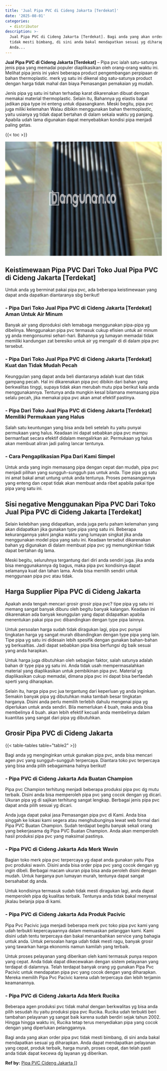 ```yaml
---
title: 'Jual Pipa PVC di Cideng Jakarta [Terdekat]'
date: '2025-08-01'
categories:
  - distributor
description: >-
  Jual Pipa PVC di Cideng Jakarta [Terdekat]. Bagi anda yang akan order pipa pvc
  tidak mesti bimbang, di sini anda bakal mendapatkan sesuai yg diharapkan.
  Anda...
---
```


**Jual Pipa PVC di Cideng Jakarta \[Terdekat\]** – Pipa pvc ialah satu-satunya jenis pipa yang memadai populer diaplikasikan oleh orang-orang waktu ini. Melihat pipa jenis ini yakni beberapa product pengembangan perpipaan dr bahan thermoplastic. merk yg satu ini dikenal sbg satu-satunya product dengan harga tidak mahal dan biaya Pemasangan pemakaian yg mudah.

Jenis pipa yg satu ini tahan terhadap karat dikarenakan dibuat dengan memakai material thermoplastic. Selain itu, Bahannya yg elastis bakal jadikan pipa type ini enteng untuk dipasangkann. Meski begitu, pipa pvc juga miliki kelemahan Walau dibikin menggunakan bahan thermoplastic, yaitu usianya yg tidak dapat bertahan di dalam sekala waktu yg panjang. Apabila udah lama digunakan dapat menyebabkan kondisi pipa menjadi paling getas.

{{< toc >}}

![Jual Pipa PVC di Cideng Jakarta [Terdekat]](/images/jaul-pipa-pvc-31.png)

## Keistimewaan Pipa PVC Dari Toko Jual Pipa PVC di Cideng Jakarta \[Terdekat\]

Untuk anda yg berminat pakai pipa pvc, ada beberapa keistimewaan yang dapat anda dapatkan diantaranya sbg berikut!

### \- Pipa Dari Toko Jual Pipa PVC di Cideng Jakarta \[Terdekat\] Aman Untuk Air Minum

Banyak air yang diproduksi oleh lemabaga menggunakan pipa-pipa yg dibelinya. Menggunakan pipa pvc termasuk cukup efisien untuk air minum yg anda mengonsumsi sehari-hari. Bahannya yg lumayan memadai tidak memiliki kandungan zat beresiko untuk air yg mengalir di di dalam pipa pvc tersebut.

### \- Pipa Dari Toko Jual Pipa PVC di Cideng Jakarta \[Terdekat\] Kuat dan Tidak Mudah Pecah

Keunggulan yang dapat anda beli diantaranya adalah kuat dan tidak gampang pecah. Hal ini dikarenakan pipa pvc dibikin dari bahan yang berkwalitas tinggi, supaya tidak akan merubah mutu pipa berikut kala anda menggunakannya. Tentunya anda mungkin kesal bilamana memasang pipa selalu pecah, jika memakai pipa pvc akan amat efektif pastinya.

### \- Pipa Dari Toko Jual Pipa PVC di Cideng Jakarta \[Terdekat\] Memiliki Permukaan yang Halus

Salah satu keuntungan yang bisa anda beli setelah itu yaitu punyai permukaan yang halus. Keadaan ini dapat sebabkan pipa pvc mampu bermanfaat secara efektif didalam mengalirkan air. Permukaan yg halus akan membuat aliran jadi paling lancar tentunya.

### \- Cara Pengaplikasian Pipa Dari Kami Simpel

Untuk anda yang ingin memasang pipa dengan cepat dan mudah, pipa pvc menjadi pilihan yang sungguh-sungguh pas untuk anda. Tipe pipa yg satu ini amat bakal amat untung untuk anda tentunya. Proses pemasangannya yang enteng dan cepat tidak akan membuat anda ribet apabila pakai tipe pipa yang satu ini.

## Sisi negative Menggunakan Pipa PVC Dari Toko Jual Pipa PVC di Cideng Jakarta \[Terdekat\]

Selain kelebihan yang didapatkan, anda juga perlu paham kelemahan yang akan didapatkan jika gunakan type pipa yang satu ini. Beberapa kekurangannya yakni jangka waktu yang lumayan singkat jika anda menggunakan model pipa yang satu ini. Keadaan tersebut dikarenakan bahan yg digunakan di dalam membuat pipa pvc yg memungkinkan tidak dapat bertahan dg lama.

Meski begitu, seluruhnya tergantung dari diri anda sendiri juga. jika anda bisa menggunakannya dg bagus, maka pipa pvc kondisinya dapat selamanya kuat dan tahan lama. Anda bisa memilih sendiri untuk menggunaan pipa pvc atau tidak.

## Harga Supplier Pipa PVC di Cideng Jakarta

Apakah anda tengah mencari grosir grosir pipa pvc? tipe pipa yg satu ini memang sangat banyak diburu oleh begitu banyak kalangan. Keadaan ini dikarenakan ada banyak keunggulan yang dapat didapatkan apabila menentukan pakai pipa pvc dibandingkan dengan type pipa lainnya.

Untuk persoalan harga sudah tidak diragukan lagi, pipa pvc punyai tingkatan harga yg sangat murah dibandingkan dengan type pipa yang lain. Tipe pipa yg satu ini didesain lebih spesifik dengan gunakan bahan-bahan yg berkualtias. Jadi dapat sebabkan pipa bisa berfungsi dg baik sesuai yang anda harapkan.

Untuk harga juga dibutuhkan oleh sebagian faktor, salah satunya adalah bahan dr type pipa yg satu ini. Anda tidak usah mempermasalahkan material yang diaplikasikan untuk pembikinan pipa pvc. Material yg diaplikasikan cukup memadai, dimana pipa pvc ini dapat bisa berfaedah sperti yang diharapkan.

Selain itu, harga pipa pvc jua tergantung dari keperluan yg anda inginkan. Semakin banyak pipa yg dibutuhkan maka tambah besar tingkatan harganya. Disini anda perlu memilih terlebih dahulu mengenai pipa yg diperlukan untuk anda sendiri. Bila memerlukan 4 buah, maka anda bisa membelinya 4 buah. akan lebih efektif kecuali anda membelinya dalam kuantitas yang sangat dari pipa yg dibutuhkan.

## Grosir Pipa PVC di Cideng Jakarta

{{< table-tables table="table2" >}}

Bagi anda yg menginginkan untuk gunakan pipa pvc, anda bisa mencari agen pvc yang sungguh-sungguh terpercaya. Diantara toko pvc terpercaya yang bisa anda pilih sebagaimana halnya berikut!

### \- Pipa PVC di Cideng Jakarta Ada Buatan Champion

Pipa pvc Champion terhitung menjadi beberapa produksi pipa pvc dg mutu terbaik. Disini anda bisa memperoleh pipa pvc yang cocok dengan yg dicari. Ukuran pipa yg di sajikan terhitung sangat lengkap. Berbagai jenis pipa pvc dapat anda pilih sesuai yg dicari.

Anda juga dapat pakai jasa Pemasangan pipa pvc di Kami. Anda bisa singgah ke lokasi kami segera atau menghubunginya lewat web formal dari Pipa PVC Buatan Champion. Sudah terdapat begitu banyak sekali orang yang bekerjasama dg Pipa PVC Buatan Champion. Anda akan memperoleh hasil produksi pipa pvc yang maksimal pastinya.

### \- Pipa PVC di Cideng Jakarta Ada Merk Wavin

Bagian toko merk pipa pvc terpercaya yg dapat anda gunakan yaitu Pipa pvc produksi wavin. Disini anda bisa order pipa pvc yang cocok dengan yg ingin dibeli. Berbagai macam ukuran pipa bisa anda peroleh disini dengan mudah. Untuk harganya pun lumayan murah, tentunya dapat sangat bersahabat dg anda.

Untuk kondisinya termasuk sudah tidak mesti diragukan lagi, anda dapat memperoleh pipa dg kualitas terbaik. Tentunya anda tidak bakal menyesal jikalau belanja pipa di kami.

### \- Pipa PVC di Cideng Jakarta Ada Produk Pacivic

Pipa Pvc Pacivic juga menjadi beberapa merk pvc toko pipa pvc kami yang udah terbukti kepercayaannya dalam memuaskan pelanggan kami. Kami disini udah tentu terpercaya dan bakal menambahkan service yang bahagia untuk anda. Untuk persoalan harga udah tidak mesti ragu, banyak grosir yang tawarkan harga ekonomis namun kamilah yang terbaik.

Untuk proses pelayanan yang diberikan oleh kami termasuk punya respon yang cepat. Anda tidak dapat dikecewakan dengan sistem pelayanan yang terdapat di dalamnya. Telah terdapat banyak orang yg gunakan Pipa Pvc Pacivic untuk mendapatan pipa pvc yang cocok dengan yang diharapkan. Mereka memilih Pipa Pvc Pacivic karena udah terpercaya dan lebih terjamin keamanannya.

### \- Pipa PVC di Cideng Jakarta Ada Merk Rucika

Beberapa agen produksi pvc tidak mahal dengan berkwalitas yg bisa anda pilih sesudah itu yaitu produksi pipa pvc Rucika. Rucika udah terbukti beri tambahan pelayanan yg sangat baik karena sudah berdiri sejak tahun 2002. Hingga hingga waktu ini, Rucika tetap terus menyediakan pipa yang cocok dengan yang diperlukan pelanggannya.

Bagi anda yang akan order pipa pvc tidak mesti bimbang, di sini anda bakal mendapatkan sesuai yg diharapkan. Anda dapat mendapatkan pelayanan yang cepat, produk terbaik, harga murah, proses cepat, dan telah pasti anda tidak dapat kecewa dg layanan yg diberikan.

**Ref by:** [Pipa PVC Cideng Jakarta []](https://id.wikipedia.org/wiki/Pipa)
